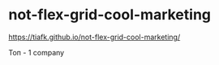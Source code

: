# not-flex-grid-cool-marketing
https://tiafk.github.io/not-flex-grid-cool-marketing/

Топ - 1 company
